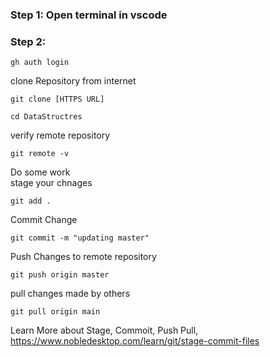 ### Step 1: Open terminal in vscode
### Step 2:
```
gh auth login
```
clone Repository from internet  
```
git clone [HTTPS URL]
```
```
cd DataStructres
```

verify remote repository  
```
git remote -v
```
Do some work  
stage your chnages  
```
git add .
```
Commit Change
```
git commit -m "updating master"
```
Push Changes to remote repository
```
git push origin master
```

pull changes made by others
```
git pull origin main
```
Learn More about Stage, Commoit, Push Pull, https://www.nobledesktop.com/learn/git/stage-commit-files
